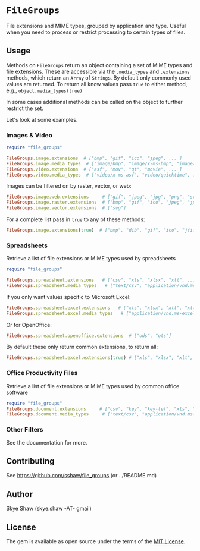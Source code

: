 # `FileGroups`

File extensions and MIME types, grouped by application and type.
Useful when you need to process or restrict processing to certain types of files.

## Usage

Methods on `FileGroups` return an object containing a set of MIME
types and file extensions.  These are accessible via the `.media_types` and `.extensions`
methods, which return an `Array` of `String`s.  By default only commonly used values are returned.
To return all know values pass `true` to either method, e.g., `object.media_types(true)`

In some cases additional methods can be called on the object to further restrict the set.

Let's look at some examples.

### Images & Video

```rb
require "file_groups"

FileGroups.image.extensions  # ["bmp", "gif", "ico", "jpeg", ... ]
FileGroups.image.media_types  # ["image/bmp", "image/x-ms-bmp", "image/gif", ... ]
FileGroups.video.extensions  # ["asf", "mov", "qt", "movie", ... ]
FileGroups.video.media_types  # ["video/x-ms-asf", "video/quicktime", ... ]
```

Images can be filtered on by raster, vector, or web:
```rb
FileGroups.image.web.extensions     # ["gif", "jpeg", "jpg", "png", "svg", "webp"]
FileGroups.image.raster.extensions  # ["bmp", "gif", "ico", "jpeg", "jpg", "tif", "tiff", "webp"]
FileGroups.image.vector.extensions  # ["svg"]
```

For a complete list pass in `true` to any of these methods:
```rb
FileGroups.image.extensions(true)  # ["bmp", "dib", "gif", "ico", "jfif", "jpe", "jpeg", ... ]
```

### Spreadsheets

Retrieve a list of file extensions or MIME types used by spreadsheets
```rb
require "file_groups"

FileGroups.spreadsheet.extensions   # ["csv", "xls", "xlsx", "xlt", ... ]
FileGroups.spreadsheet.media_types   # ["text/csv", "application/vnd.ms-excel", ... ]
```

If you only want values specific to Microsoft Excel:
```rb
FileGroups.spreadsheet.excel.extensions   # ["xls", "xlsx", "xlt", "xltx", "xlw"]
FileGroups.spreadsheet.excel.media_types   # ["application/vnd.ms-excel", ... ]
```

Or for OpenOffice:
```rb
FileGroups.spreadsheet.openoffice.extensions  # ["ods", "ots"]
```

By default these only return common extensions, to return all:
```rb
FileGroups.spreadsheet.excel.extensions(true) # ["xls", "xlsx", "xlt", "xltx", ... ]
```

### Office Productivity Files

Retrieve a list of file extensions or MIME types used by common office software

```rb
require "file_groups"
FileGroups.document.extensions     # ["csv", "key", "key-tef", "xls", "xlsx", "xlt ... ]
FileGroups.document.media_types     # ["text/csv", "application/vnd.ms-excel", ... ]
```

### Other Filters

See the documentation for more.

## Contributing

See https://github.com/sshaw/file_groups (or ../README.md)

## Author

Skye Shaw (skye.shaw -AT- gmail)

## License

The gem is available as open source under the terms of the [MIT License](https://opensource.org/licenses/MIT).
